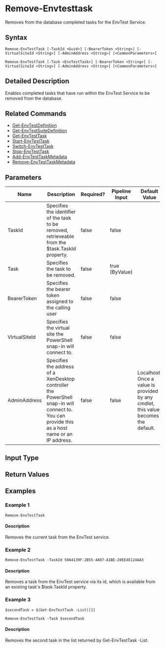 ﻿
# Remove-Envtesttask
Removes from the database completed tasks for the EnvTest Service.
## Syntax
```
Remove-EnvTestTask [-TaskId <Guid>] [-BearerToken <String>] [-VirtualSiteId <String>] [-AdminAddress <String>] [<CommonParameters>]

Remove-EnvTestTask [-Task <EnvTestTask>] [-BearerToken <String>] [-VirtualSiteId <String>] [-AdminAddress <String>] [<CommonParameters>]
```
## Detailed Description
Enables completed tasks that have run within the EnvTest Service to be removed from the database.


## Related Commands

* [Get-EnvTestDefinition](./Get-EnvTestDefinition/)
* [Get-EnvTestSuiteDefinition](./Get-EnvTestSuiteDefinition/)
* [Get-EnvTestTask](./Get-EnvTestTask/)
* [Start-EnvTestTask](./Start-EnvTestTask/)
* [Switch-EnvTestTask](./Switch-EnvTestTask/)
* [Stop-EnvTestTask](./Stop-EnvTestTask/)
* [Add-EnvTestTaskMetadata](./Add-EnvTestTaskMetadata/)
* [Remove-EnvTestTaskMetadata](./Remove-EnvTestTaskMetadata/)
## Parameters
| Name   | Description | Required? | Pipeline Input | Default Value |
| --- | --- | --- | --- | --- |
| TaskId | Specifies the identifier of the task to be removed, retrieveable from the \$task.TaskId property. | false | false |  |
| Task | Specifies the task to be removed. | false | true (ByValue) |  |
| BearerToken | Specifies the bearer token assigned to the calling user | false | false |  |
| VirtualSiteId | Specifies the virtual site the PowerShell snap-in will connect to. | false | false |  |
| AdminAddress | Specifies the address of a XenDesktop controller the PowerShell snap-in will connect to. You can provide this as a host name or an IP address. | false | false | Localhost. Once a value is provided by any cmdlet, this value becomes the default. |

## Input Type

### 

## Return Values

### 

## Examples

### Example 1
```
Remove-EnvTestTask
```
#### Description
Removes the current task from the EnvTest service.
### Example 2
```
Remove-EnvTestTask -TaskId 50A4139F-2B55-4A97-A1BE-20EE4E124AA3
```
#### Description
Removes a task from the EnvTest service via its id, which is available from an existing task's \$task.TaskId property.
### Example 3
```
$secondTask = $(Get-EnvTestTask -List)[1]

Remove-EnvTestTask -Task $secondTask
```
#### Description
Removes the second task in the list returned by Get-EnvTestTask -List.
